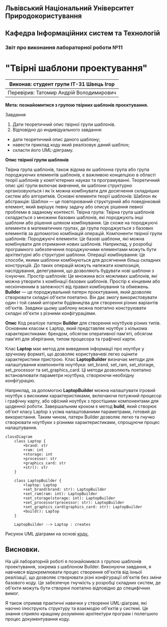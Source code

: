 
## Львівський Національний Університет Природокористування
## Кафедра Інформаційних систем та Технологій



### Звіт про виконання лабораторної роботи №11
# "Твірні шаблони проектування"



| Виконав: студент групи ІТ-31 Швець Ігор     |
|----------------------------------------------|
| Перевірив: Татомир Андрій Володимирович      |


**Мета: познайомитися з групою твірних шаблонів проєктування.**


Завдання

1. Дати теоретичний опис твірної групи шаблонів.
2. Відповідно до индивідуального завдання:
- дати теоретичний опис даного шаблону;
- навести приклад коду який реалізовує даний шаблон;
- скласти його UML-діяграму.

**Опис твірної групи шаблонів**

 Твірна група шаблонів, також відома як шаблонна група або група породжуючих елементів шаблонів, 
 є важливою концепцією в області теорії шаблонів у комп'ютерних науках та програмуванні. 
 Теоретичний опис цієї групи включає вивчення, як шаблони структурно організовуються і як їх можна комбінувати для досягнення складніших систем або алгоритмів.
 Основні елементи теорії шаблонів:
Шаблон як абстракція: Шаблон — це повторюваний структурний або поведінковий елемент, який вирішує певну задачу або описує рішення певної проблеми в заданому контексті.
 Твірна група: Твірна група шаблонів складається з множини базових шаблонів, які породжують інші шаблони або рішення шляхом комбінування. 
 Це схоже на породжуючі елементи в математичних групах, де група породжується з базових елементів за допомогою комбінацій операцій. 
    Компоненти твірної групи шаблонів:
 Породжуючі елементи: Це базові шаблони, які можна комбінувати для отримання нових шаблонів. Наприклад, у розробці програмного забезпечення породжуючими елементами можуть бути архітектурні або структурні шаблони.
 Операції комбінування: Це способи, якими шаблони комбінуються для досягнення більш складних конструкцій. 
 До таких операцій можуть належати композиція, наслідування, делегування, що дозволяють будувати нові шаблони з існуючих.
 Простір шаблонів: Це множина всіх можливих шаблонів, які можна утворити з комбінації базових шаблонів. 
 Простір є кінцевим або нескінченним в залежності від правил комбінування та обмежень.
 **Builder** — це породжувальний патерн проєктування, який дозволяє створювати складні об'єкти поетапно. Він дає змогу використовувати один і той самий алгоритм будівництва для створення різних варіантів об'єктів. Завдяки цьому шаблону можна поетапно конструювати складні об'єкти з різними конфігураціями.

**Опис**
 Код реалізує патерн **Builder** для створення ноутбуків різних типів. Основним класом є Laptop, який представляє ноутбук з кількома характеристиками: брендом, обсягом оперативної пам'яті, обсягом пам'яті для зберігання, типом процесора та графічної карти.

Клас **Laptop** має метод для виведення інформації про ноутбук у зручному форматі, що дозволяє користувачеві легко оцінити характеристики пристрою.
Клас **LaptopBuilder** визначає методи для налаштування компонентів ноутбука: set_brand, set_ram, set_storage, set_processor та set_graphics_card. Ці методи дозволяють поетапно встановлювати параметри ноутбука, створюючи необхідну конфігурацію.

Наприклад, за допомогою **LaptopBuilder** можна налаштувати ігровий ноутбук з високими характеристиками, включаючи потужний процесор і графічну карту, або офісний ноутбук з простішими компонентами для щоденної роботи.
Завершальним кроком є метод **build**, який створює об'єкт класу Laptop з усіма налаштованими параметрами, готовий до використання.
Таким чином, патерн Builder дозволяє легко та гнучко створювати ноутбуки з різними характеристиками, спрощуючи процес налаштування.

```mermaid
classDiagram
    class Laptop {
        +brand: str
        +ram: int
        +storage: int
        +processor: str
        +graphics_card: str
        +str(): str
    }

    class LaptopBuilder {
        +laptop: Laptop
        +set_brand(brand: str): LaptopBuilder
        +set_ram(ram: int): LaptopBuilder
        +set_storage(storage: int): LaptopBuilder
        +set_processor(processor: str): LaptopBuilder
        +set_graphics_card(graphics_card: str): LaptopBuilder
        +build(): Laptop
    }

    LaptopBuilder --> Laptop : creates
```
Рисунок UML діаграми на основі [коду.](./Code.py)

## Висновки. 
На цій лабораторній роботі я познайомився з групою шаблонів проектування, зокрема з шаблоном Builder. Виконуючи завдання, я навчився відокремлювати процес створення об'єктів від їхньої реалізації, що дозволяє створювати різні конфігурації об'єктів без зміни базового коду. Це забезпечує гнучкість у розробці складних систем, де об'єкти можуть бути створені поетапно відповідно до специфічних вимог.

Я також отримав практичні навички у створенні UML-діаграм, які наочно ілюструють структуру та взаємодію об'єктів у системі. Це знання сприяло кращому розумінню архітектури програм і полегшило процес документування коду.
